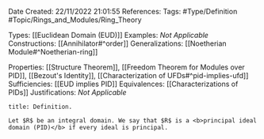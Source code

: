 <div class="topSpace"></div>

Date Created: 22/11/2022 21:01:55
References:
Tags: #Type/Definition #Topic/Rings_and_Modules/Ring_Theory

Types: [[Euclidean Domain (EUD)]]
Examples: <i>Not Applicable</i>
Constructions: [[Annihilator#^order]]
Generalizations: [[Noetherian Module#^Noetherian-ring]]

Properties: [[Structure Theorem]], [[Freedom Theorem for Modules over PID]], [[Bezout's Identity]], [[Characterization of UFDs#^pid-implies-ufd]]
Sufficiencies: [[EUD implies PID]]
Equivalences: [[Characterizations of PIDs]]
Justifications: <i>Not Applicable</i>

``` ad-Definition
title: Definition.

Let $R$ be an integral domain. We say that $R$ is a <b>principal ideal domain (PID)</b> if every ideal is principal.

```
